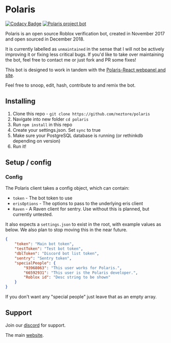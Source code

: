 # Polaris

[![Codacy Badge](https://api.codacy.com/project/badge/Grade/934f50cd0c354d4ebd17c0a91fc4855d)](https://app.codacy.com/app/Neztore/Polaris?utm_source=github.com&utm_medium=referral&utm_content=Neztore/Polaris&utm_campaign=Badge_Grade_Settings)
[![Polaris project bot](https://img.shields.io/badge/Polaris%20Project-Roblox%20bot-2bbbad.svg)](https://polaris.codes)

Polaris is an open source Roblox verification bot, created in November 2017 and open sourced in December 2018.

It is currently labelled as `unmaintained` in the sense that I will not be actively improving it or fixing less critical bugs.
If you'd like to take over maintaining the bot, feel free to contact me or just fork and PR some fixes!

This bot is designed to work in tandem with the [Polaris-React webpanel and site](https://github.com/neztore/polaris-react).

Feel free to snoop, edit, hash, contribute to and remix the bot.

## Installing
 1. Clone this repo - `git clone https://github.com/neztore/polaris`
 2. Navigate into new folder `cd polaris`
 3. Run `npm install` in this repo
 4. Create your settings.json. Set `sync` to true
 5. Make sure your PostgreSQL database is running (or rethinkdb depending on version)
 6. Run it!

##  Setup / config
 ### Config
The Polaris client takes a config object, which can contain:
 - `token` - The bot token to use
 - `erisOptions` - The options to pass to the underlying eris client
 - `Raven` - A Raven client for sentry. Use without this is planned, but currently untested.

It also expects a `settings.json` to exist in the root, with example values as below. We also plan to stop moving this in the near future.
```json
{
	"token": "Main bot token",
	"testToken": "Test bot token",
	"dblToken": "Discord bot list token",
	"sentry": "Sentry token",
	"specialPeople": {
		"93968063": "This user works for Polaris.",
		"66592931": "This user is the Polaris developer.",
		"Roblox id": "Desc string to be shown"
	}
}
```
If you don't want any "special people" just leave that as an empty array.
## Support
Join our [discord](https://discord.gg/QevWabU) for support.

The main [website](https://polaris-bot.xyz/).
